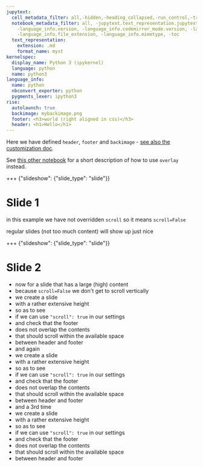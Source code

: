 ```yaml
---
jupytext:
  cell_metadata_filter: all,-hidden,-heading_collapsed,-run_control,-trusted
  notebook_metadata_filter: all, -jupytext.text_representation.jupytext_version, -jupytext.text_representation.format_version,
    -language_info.version, -language_info.codemirror_mode.version, -language_info.codemirror_mode,
    -language_info.file_extension, -language_info.mimetype, -toc
  text_representation:
    extension: .md
    format_name: myst
kernelspec:
  display_name: Python 3 (ipykernel)
  language: python
  name: python3
language_info:
  name: python
  nbconvert_exporter: python
  pygments_lexer: ipython3
rise:
  autolaunch: true
  backimage: mybackimage.png
  footer: <h3>world (right aligned in css)</h3>
  header: <h1>Hello</h1>
---
```


Here we have defined `header`, `footer` and `backimage` - [see also the customization doc](http://rise.readthedocs.io/en/latest/customize.html).

See [this other notebook](overlay.ipynb) for a short description of how to use `overlay` instead.

+++ {"slideshow": {"slide_type": "slide"}}

# Slide 1

in this example we have not overridden `scroll` so it means `scroll=False`

regular slides (not too much content) will show up just nice

+++ {"slideshow": {"slide_type": "slide"}}

# Slide 2

* now for a slide that has a large (high) content
* because `scroll=False` we don't get to scroll vertically
* we create a slide
* with a rather extensive height
* so as to see 
* if we can use `"scroll": true` in our settings
* and check that the footer
* does not overlap the contents
* that should scroll within the available space
* between header and footer
* and again
* we create a slide
* with a rather extensive height
* so as to see 
* if we can use `"scroll": true` in our settings
* and check that the footer
* does not overlap the contents
* that should scroll within the available space
* between header and footer
* and a 3rd time
* we create a slide
* with a rather extensive height
* so as to see 
* if we can use `"scroll": true` in our settings
* and check that the footer
* does not overlap the contents
* that should scroll within the available space
* between header and footer
